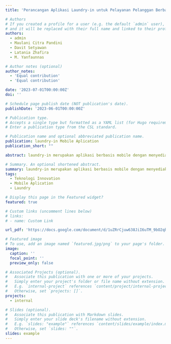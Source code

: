 ```yaml
---
title: 'Perancangan Aplikasi Laundry-in untuk Pelayanan Pelanggan Berbasis Android'

# Authors
# If you created a profile for a user (e.g. the default `admin` user), write the username (folder name) here
# and it will be replaced with their full name and linked to their profile.
authors:
  - admin
  - Maulani Citra Pandini
  - Davit Setyawan
  - Latania Zhafira
  - M. Yanfaunnas

# Author notes (optional)
author_notes:
  - 'Equal contribution'
  - 'Equal contribution'

date: '2023-07-01T00:00:00Z'
doi: ''

# Schedule page publish date (NOT publication's date).
publishDate: '2023-06-01T00:00:00Z'

# Publication type.
# Accepts a single type but formatted as a YAML list (for Hugo requirements).
# Enter a publication type from the CSL standard.

# Publication name and optional abbreviated publication name.
publication: laundry-in Mobile Aplication
publication_short: ""

abstract: laundry-in merupakan aplikasi berbasis mobile dengan menyediakan layanan laundry inovatif, dengan memanfaatkan perkembangan teknologi, aplikasi ini bertujuan untuk mempermudah pelanggan dalam menggunakan jasa laundry.

# Summary. An optional shortened abstract.
summary: laundry-in merupakan aplikasi berbasis mobile dengan menyediakan layanan laundry inovatif.
tags:
  - Teknologi Innovation  
  - Mobile Aplication
  - Laundry

# Display this page in the Featured widget?
featured: true

# Custom links (uncomment lines below)
# links:
# - name: Custom Link

url_pdf: 'https://docs.google.com/document/d/1uZRrCjuw638JiI6uTM_9bO2qh55X4aU0CcIDGCAZnJk?usp=drive_fs'

# Featured image
# To use, add an image named `featured.jpg/png` to your page's folder.
image:
  caption: ''
  focal_point: ''
  preview_only: false

# Associated Projects (optional).
#   Associate this publication with one or more of your projects.
#   Simply enter your project's folder or file name without extension.
#   E.g. `internal-project` references `content/project/internal-project/index.md`.
#   Otherwise, set `projects: []`.
projects:
  - internal

# Slides (optional).
#   Associate this publication with Markdown slides.
#   Simply enter your slide deck's filename without extension.
#   E.g. `slides: "example"` references `content/slides/example/index.md`.
#   Otherwise, set `slides: ""`.
slides: example
---
```


